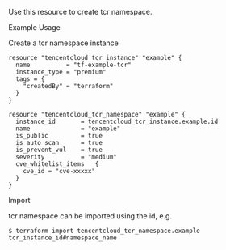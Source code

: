 Use this resource to create tcr namespace.

Example Usage

Create a tcr namespace instance

```hcl
resource "tencentcloud_tcr_instance" "example" {
  name          = "tf-example-tcr"
  instance_type = "premium"
  tags = {
    "createdBy" = "terraform"
  }
}

resource "tencentcloud_tcr_namespace" "example" {
  instance_id		= tencentcloud_tcr_instance.example.id
  name          	= "example"
  is_public		 	= true
  is_auto_scan		= true
  is_prevent_vul	= true
  severity			= "medium"
  cve_whitelist_items	{
    cve_id = "cve-xxxxx"
  }
}
```

Import

tcr namespace can be imported using the id, e.g.

```
$ terraform import tencentcloud_tcr_namespace.example tcr_instance_id#namespace_name
```